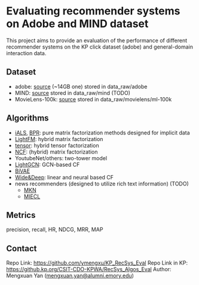 # Evaluating recommender systems on Adobe and MIND dataset
This project aims to provide an evaluation of the performance of different recommender systems on the KP click dataset (adobe) and general-domain interaction data. 

## Dataset
- adobe: [source](https://confluence-aes.kp.org/display/RecSys/Research+Datasets+for+RecSys+building+and+evaluation) (~14GB one) stored in data_raw/adobe
- MIND: [source](https://msnews.github.io/) stored in data_raw/mind (TODO)
- MovieLens-100k: [source](https://grouplens.org/datasets/movielens/) stored in data_raw/movielens/ml-100k

## Algorithms
- [iALS](http://yifanhu.net/PUB/cf.pdf), [BPR](https://arxiv.org/pdf/1205.2618.pdf): pure matrix factorization methods designed for implicit data
- [LightFM](https://arxiv.org/pdf/1507.08439.pdf): hybrid matrix factorization
- [tensor](https://arxiv.org/pdf/1905.02009.pdf): hybrid tensor factorization
- [NCF](https://arxiv.org/pdf/1708.05031.pdf): (hybrid) matrix factorization
- YoutubeNet/others: two-tower model
- [LightGCN](https://arxiv.org/pdf/2002.02126.pdf): GCN-based CF
- [BiVAE](https://dl.acm.org/doi/abs/10.1145/3437963.3441759)
- [Wide&Deep](https://arxiv.org/abs/1606.07792): linear and neural based CF
- news recommenders (designed to utilize rich text information) (TODO)
	- [MKN](https://arxiv.org/abs/1901.08907)
	- [MIECL](https://2022.ecmlpkdd.org/wp-content/uploads/2022/09/sub_699.pdf) 

## Metrics
precision, recall, HR, NDCG, MRR, MAP

## Contact
Repo Link: https://github.com/ymengxu/KP_RecSys_Eval
Repo Link in KP: https://github.kp.org/CSIT-CDO-KPWA/RecSys_Algos_Eval
Author: Mengxuan Yan (mengxuan.yan@alumni.emory.edu)